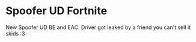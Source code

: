 # Spoofer UD Fortnite
New Spoofer UD BE and EAC. Driver got leaked by a friend you can't sell it skids :3
























